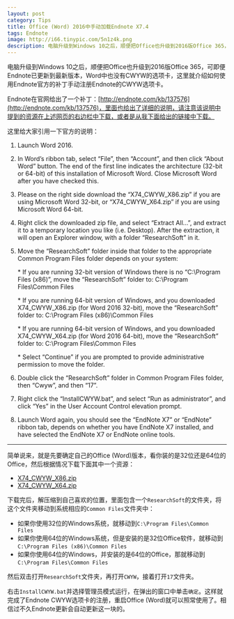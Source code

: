 ```yaml
---
layout: post
category: Tips
title: Office (Word) 2016中手动加载Endnote X7.4
tags: Endnote
image: http://i66.tinypic.com/5n1z4k.png
description: 电脑升级到Windows 10之后，顺便把Office也升级到2016版Office 365，可即便Endnote已更新到最新版本，Word中也没有CWYW的选项卡，这里就介绍如何使用Endnote官方的补丁手动注册Endnote的CWYW选项卡。
---
```


电脑升级到Windows 10之后，顺便把Office也升级到2016版Office 365，可即便Endnote已更新到最新版本，Word中也没有CWYW的选项卡，这里就介绍如何使用Endnote官方的补丁手动注册Endnote的CWYW选项卡。

Endnote在官网给出了一个补丁：[http://endnote.com/kb/137576](http://endnote.com/kb/137576)，里面也给出了详细的说明，请注意该说明中提到的资源在上述网页的右边栏中下载，或者是从我下面给出的链接中下载。

这里给大家引用一下官方的说明：

1. Launch Word 2016.
2. In Word’s ribbon tab, select “File”, then “Account”, and then click “About Word” button.  The end of the first line indicates the architecture (32-bit or 64-bit) of this installation of Microsoft Word.  Close Microsoft Word after you have checked this.
3. Please on the right side download the “X74_CWYW_X86.zip” if you are using Microsoft Word 32-bit, or “X74_CWYW_X64.zip” if you are using Microsoft Word 64-bit.
4. Right click the downloaded zip file, and select “Extract All…”, and extract it to a temporary location you like (i.e. Desktop).  After the extraction, it will open an Explorer window, with a folder “ResearchSoft” in it.
5. Move the “ResearchSoft” folder inside that folder to the appropriate Common Program Files folder depends on your system:

    \* If you are running 32-bit version of Windows there is no “C:\Program Files (x86)”, move the “ResearchSoft” folder to:
C:\Program Files\Common Files

    \* If you are running 64-bit version of Windows, and you downloaded X74_CWYW_X86.zip (for Word 2016 32-bit), move the “ResearchSoft” folder to:
C:\Program Files (x86)\Common Files

    \* If you are running 64-bit version of Windows, and you downloaded X74_CWYW_X64.zip (for Word 2016 64-bit), move the “ResearchSoft” folder to:
C:\Program Files\Common Files

    \* Select “Continue” if you are prompted to provide administrative permission to move the folder.

6. Double click the “ResearchSoft” folder in Common Program Files folder, then “Cwyw”, and then “17”.
7. Right click the “InstallCWYW.bat”, and select “Run as administrator”, and click “Yes” in the User Account Control elevation prompt.
8. Launch Word again, you should see the “EndNote X7” or “EndNote” ribbon tab, depends on whether you have EndNote X7 installed, and have selected the EndNote X7 or EndNote online tools.

---
简单说来，就是先要确定自己的Office (Word)版本，看你装的是32位还是64位的Office，然后根据情况下载下面其中一个资源：

* [X74_CWYW_X86.zip](http://kbportal.thomson.com/utility/getfile.aspx?rid=7645)
* [X74_CWYW_X64.zip](http://kbportal.thomson.com/utility/getfile.aspx?rid=7646)

下载完后，解压缩到自己喜欢的位置，里面包含一个`ResearchSoft`的文件夹，将这个文件夹移动到系统相应的`Common Files`文件夹中：

* 如果你使用32位的Windows系统，就移动到`C:\Program Files\Common Files`
* 如果你使用64位的Windows系统，但是安装的是32位Office软件，就移动到`C:\Program Files (x86)\Common Files`
* 如果你使用64位的Windows，并安装的是64位的Office，那就移动到`C:\Program Files\Common Files`

然后双击打开`ResearchSoft`文件夹，再打开`CWYW`，接着打开`17`文件夹。

右击`InstallCWYW.bat`并选择管理员模式运行，在弹出的窗口中单击`确定`。这样就完成了Endnote CWYW选项卡的注册，重启Office (Word)就可以照常使用了。相信过不久Endnote更新会自动更新这一块的。

